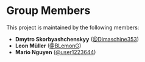 # Group Members

This project is maintained by the following members:

- **Dmytro Skorbyashchenskyy** ([@Dimaschine353](https://github.com/Dimaschine353))
- **Leon Müller** ([@BLemonG](https://github.com/BLemonG))
- **Mario Nguyen** ([@user1223644](https://github.com/user1223644))
